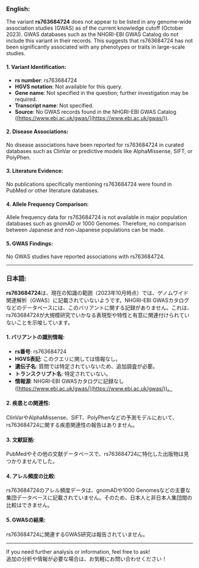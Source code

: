 ### English:
The variant **rs763684724** does not appear to be listed in any genome-wide association studies (GWAS) as of the current knowledge cutoff (October 2023). GWAS databases such as the NHGRI-EBI GWAS Catalog do not include this variant in their records. This suggests that rs763684724 has not been significantly associated with any phenotypes or traits in large-scale studies.

#### 1. Variant Identification:
- **rs number**: rs763684724
- **HGVS notation**: Not available for this query.
- **Gene name**: Not specified in the question; further investigation may be required.
- **Transcript name**: Not specified.
- **Source**: No GWAS records found in the NHGRI-EBI GWAS Catalog ([https://www.ebi.ac.uk/gwas/](https://www.ebi.ac.uk/gwas/)).

#### 2. Disease Associations:
No disease associations have been reported for rs763684724 in curated databases such as ClinVar or predictive models like AlphaMissense, SIFT, or PolyPhen.

#### 3. Literature Evidence:
No publications specifically mentioning rs763684724 were found in PubMed or other literature databases.

#### 4. Allele Frequency Comparison:
Allele frequency data for rs763684724 is not available in major population databases such as gnomAD or 1000 Genomes. Therefore, no comparison between Japanese and non-Japanese populations can be made.

#### 5. GWAS Findings:
No GWAS studies have reported associations with rs763684724.

---

### 日本語:
**rs763684724**は、現在の知識の範囲（2023年10月時点）では、ゲノムワイド関連解析（GWAS）に記載されていないようです。NHGRI-EBI GWASカタログなどのデータベースには、このバリアントに関する記録がありません。これは、rs763684724が大規模研究でいかなる表現型や特性と有意に関連付けられていないことを示唆しています。

#### 1. バリアントの識別情報:
- **rs番号**: rs763684724
- **HGVS表記**: このクエリに関しては情報なし。
- **遺伝子名**: 質問では特定されていないため、追加調査が必要。
- **トランスクリプト名**: 特定されていない。
- **情報源**: NHGRI-EBI GWASカタログに記録なし ([https://www.ebi.ac.uk/gwas/](https://www.ebi.ac.uk/gwas/))。

#### 2. 疾患との関連性:
ClinVarやAlphaMissense、SIFT、PolyPhenなどの予測モデルにおいて、rs763684724に関する疾患関連性の報告はありません。

#### 3. 文献証拠:
PubMedやその他の文献データベースで、rs763684724に特化した出版物は見つかりませんでした。

#### 4. アレル頻度の比較:
rs763684724のアレル頻度データは、gnomADや1000 Genomesなどの主要な集団データベースに記載されていません。そのため、日本人と非日本人集団間の比較はできません。

#### 5. GWASの結果:
rs763684724に関連するGWAS研究は報告されていません。

--- 
If you need further analysis or information, feel free to ask!  
追加の分析や情報が必要な場合は、お気軽にお問い合わせください！